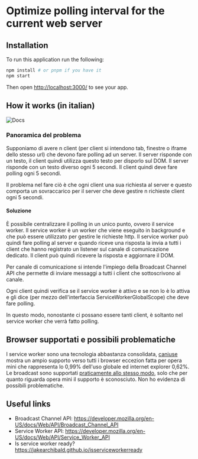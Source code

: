 # Optimize polling interval for the current web server

## Installation
To run this application run the following:

```bash
npm install # or pnpm if you have it
npm start
```

Then open [http://localhost:3000/](http://localhost:3000/) to see your app.

## How it works (in italian)

![Docs](./docs/sw.png)

### Panoramica del problema
Supponiamo di avere n client (per client si intendono tab, finestre o iframe dello stesso url) che devono fare polling ad un server. Il server risponde con un testo, il client quindi utilizza questo testo per disporlo sul DOM. Il server risponde con un testo diverso ogni 5 secondi. Il client quindi deve fare polling ogni 5 secondi.

Il problema nel fare ciò è che ogni client una sua richiesta al server e questo comporta un sovraccarico per il server che deve gestire n richieste client ogni 5 secondi.

#### Soluzione
È possibile centralizzare il polling in un unico punto, ovvero il service worker. Il service worker è un worker che viene eseguito in background e che può essere utilizzato per gestire le richieste http. Il service worker può quindi fare polling al server e quando riceve una risposta la invia a tutti i client che hanno registrato un listener sul canale di comunicazione dedicato. Il client può quindi ricevere la risposta e aggiornare il DOM.

Per canale di comunicazione si intende l'impiego della Broadcast Channel API che permette di inviare messaggi a tutti i client che sottoscrivono al canale.

Ogni client quindi verifica se il service worker è attivo e se non lo è lo attiva e gli dice (per mezzo dell'interfaccia ServiceWorkerGlobalScope) che deve fare polling.

In questo modo, nonostante ci possano essere tanti client, è soltanto nel service worker che verrà fatto polling.

## Browser supportati e possibili problematiche
I service worker sono una tecnologia abbastanza consolidata, [caniuse](https://caniuse.com/serviceworkers) mostra un ampio supporto verso tutti i browser eccezion fatta per opera mini che rappresenta lo 0,99% dell'uso globale ed internet explorer 0,62%.
Le broadcast sono supportati [praticamente allo stesso modo](https://caniuse.com/?search=broadcast), solo che per quanto riguarda opera mini il supporto è sconosciuto.
Non ho evidenza di possibili problematiche.

## Useful links
- Broadcast Channel API: https://developer.mozilla.org/en-US/docs/Web/API/Broadcast_Channel_API
- Service Worker API: https://developer.mozilla.org/en-US/docs/Web/API/Service_Worker_API
- Is service worker ready? https://jakearchibald.github.io/isserviceworkerready
